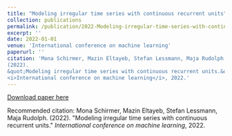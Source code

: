 ```yaml
---
title: "Modeling irregular time series with continuous recurrent units"
collection: publications
permalink: /publication/2022-Modeling-irregular-time-series-with-continuous-recurrent-units
excerpt: ''
date: 2022-01-01
venue: 'International conference on machine learning'
paperurl: ''
citation: 'Mona Schirmer, Mazin Eltayeb, Stefan Lessmann, Maja Rudolph.
(2022).
&quot;Modeling irregular time series with continuous recurrent units.&quot;
<i>International conference on machine learning</i>, 2022.'
---
```



[Download paper here]()

Recommended citation: Mona Schirmer, Mazin Eltayeb, Stefan Lessmann, Maja Rudolph.
(2022).
&quot;Modeling irregular time series with continuous recurrent units.&quot;
<i>International conference on machine learning</i>, 2022.